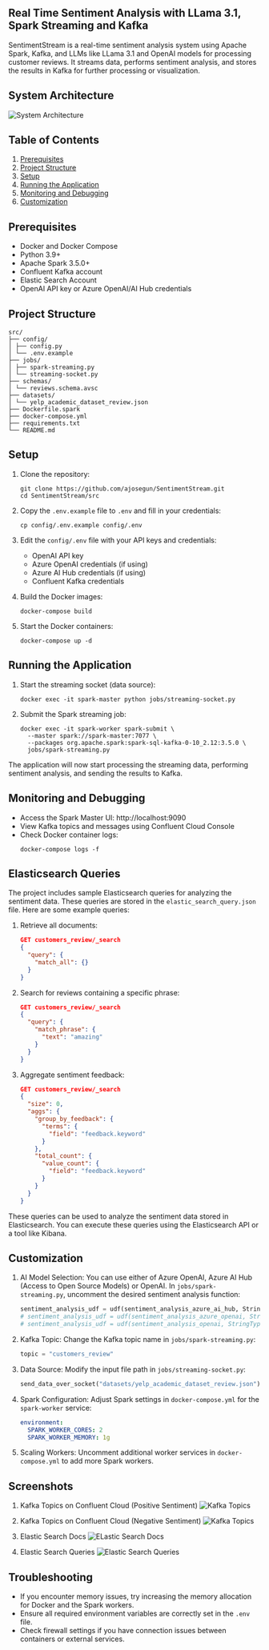 ## Real Time Sentiment Analysis with LLama 3.1, Spark Streaming and Kafka

SentimentStream is a real-time sentiment analysis system using Apache Spark, Kafka, and LLMs like LLama 3.1 and OpenAI models for processing customer reviews. It streams data, performs sentiment analysis, and stores the results in Kafka for further processing or visualization.

## System Architecture

![System Architecture](images/system_architecture.png)

## Table of Contents

1. [Prerequisites](#prerequisites)
2. [Project Structure](#project-structure)
3. [Setup](#setup)
4. [Running the Application](#running-the-application)
5. [Monitoring and Debugging](#monitoring-and-debugging)
6. [Customization](#customization)

## Prerequisites

- Docker and Docker Compose
- Python 3.9+
- Apache Spark 3.5.0+
- Confluent Kafka account
- Elastic Search Account
- OpenAI API key or Azure OpenAI/AI Hub credentials

## Project Structure

```
src/
├── config/
│ ├── config.py
│ └── .env.example
├── jobs/
│ ├── spark-streaming.py
│ └── streaming-socket.py
├── schemas/
│ └── reviews.schema.avsc
├── datasets/
│ └── yelp_academic_dataset_review.json
├── Dockerfile.spark
├── docker-compose.yml
├── requirements.txt
└── README.md
```

## Setup

1. Clone the repository:

   ```
   git clone https://github.com/ajosegun/SentimentStream.git
   cd SentimentStream/src
   ```

2. Copy the `.env.example` file to `.env` and fill in your credentials:

   ```
   cp config/.env.example config/.env
   ```

3. Edit the `config/.env` file with your API keys and credentials:

   - OpenAI API key
   - Azure OpenAI credentials (if using)
   - Azure AI Hub credentials (if using)
   - Confluent Kafka credentials

4. Build the Docker images:

   ```
   docker-compose build
   ```

5. Start the Docker containers:
   ```
   docker-compose up -d
   ```

## Running the Application

1. Start the streaming socket (data source):

   ```
   docker exec -it spark-master python jobs/streaming-socket.py
   ```

2. Submit the Spark streaming job:
   ```
   docker exec -it spark-worker spark-submit \
     --master spark://spark-master:7077 \
     --packages org.apache.spark:spark-sql-kafka-0-10_2.12:3.5.0 \
     jobs/spark-streaming.py
   ```

The application will now start processing the streaming data, performing sentiment analysis, and sending the results to Kafka.

## Monitoring and Debugging

- Access the Spark Master UI: http://localhost:9090
- View Kafka topics and messages using Confluent Cloud Console
- Check Docker container logs:
  ```
  docker-compose logs -f
  ```

## Elasticsearch Queries

The project includes sample Elasticsearch queries for analyzing the sentiment data. These queries are stored in the `elastic_search_query.json` file. Here are some example queries:

1. Retrieve all documents:

   ```json
   GET customers_review/_search
   {
     "query": {
       "match_all": {}
     }
   }
   ```

2. Search for reviews containing a specific phrase:

   ```json
   GET customers_review/_search
   {
     "query": {
       "match_phrase": {
         "text": "amazing"
       }
     }
   }
   ```

3. Aggregate sentiment feedback:
   ```json
   GET customers_review/_search
   {
     "size": 0,
     "aggs": {
       "group_by_feedback": {
         "terms": {
           "field": "feedback.keyword"
         }
       },
       "total_count": {
         "value_count": {
           "field": "feedback.keyword"
         }
       }
     }
   }
   ```

These queries can be used to analyze the sentiment data stored in Elasticsearch. You can execute these queries using the Elasticsearch API or a tool like Kibana.

## Customization

1. AI Model Selection:
   You can use either of Azure OpenAI, Azure AI Hub (Access to Open Source Models) or OpenAI.
   In `jobs/spark-streaming.py`, uncomment the desired sentiment analysis function:

   ```python
   sentiment_analysis_udf = udf(sentiment_analysis_azure_ai_hub, StringType())
   # sentiment_analysis_udf = udf(sentiment_analysis_azure_openai, StringType())
   # sentiment_analysis_udf = udf(sentiment_analysis_openai, StringType())
   ```

2. Kafka Topic:
   Change the Kafka topic name in `jobs/spark-streaming.py`:

   ```python
   topic = "customers_review"
   ```

3. Data Source:
   Modify the input file path in `jobs/streaming-socket.py`:

   ```python
   send_data_over_socket("datasets/yelp_academic_dataset_review.json")
   ```

4. Spark Configuration:
   Adjust Spark settings in `docker-compose.yml` for the `spark-worker` service:

   ```yaml
   environment:
     SPARK_WORKER_CORES: 2
     SPARK_WORKER_MEMORY: 1g
   ```

5. Scaling Workers:
   Uncomment additional worker services in `docker-compose.yml` to add more Spark workers.

## Screenshots

1. Kafka Topics on Confluent Cloud (Positive Sentiment)
   ![Kafka Topics](images/confluent_kafka_topics.png)

2. Kafka Topics on Confluent Cloud (Negative Sentiment)
   ![Kafka Topics](images/confluent-topics-neg.png)

3. Elastic Search Docs
   ![ELastic Search Docs](images/es_customer_review_docs.png)

4. Elastic Search Queries
   ![Elastic Search Queries](images/es_dev_tools.png)

## Troubleshooting

- If you encounter memory issues, try increasing the memory allocation for Docker and the Spark workers.
- Ensure all required environment variables are correctly set in the `.env` file.
- Check firewall settings if you have connection issues between containers or external services.
